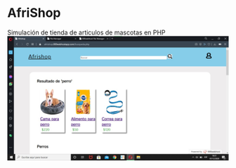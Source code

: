 # AfriShop
Simulación de tienda de articulos de mascotas en PHP 
![Página principal](https://github.com/YahirAdrian/AfriShop/blob/master/src/screenshots/busqueda.jpeg?raw=true "Página de inicio")
